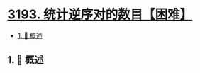 # [3193. 统计逆序对的数目【困难】](https://github.com/tnotesjs/TNotes.leetcode/tree/main/notes/3193.%20%E7%BB%9F%E8%AE%A1%E9%80%86%E5%BA%8F%E5%AF%B9%E7%9A%84%E6%95%B0%E7%9B%AE%E3%80%90%E5%9B%B0%E9%9A%BE%E3%80%91)

<!-- region:toc -->

- [1. 📝 概述](#1--概述)

<!-- endregion:toc -->

## 1. 📝 概述
